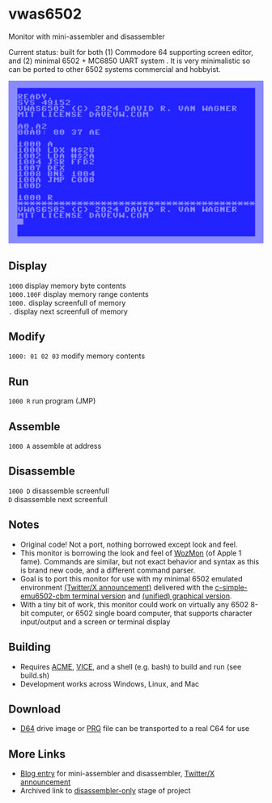# vwas6502

Monitor with mini-assembler and disassembler

Current status: built for both (1) Commodore 64 supporting screen editor, and (2) minimal 6502 + MC6850 UART system .  It is very minimalistic so can be ported to other 6502 systems commercial and hobbyist.

![screenshot](media/display_assemble_run.png)

## Display
``1000`` display memory byte contents  
``1000.100F`` display memory range contents  
``1000.`` display screenfull of memory  
``.`` display next screenfull of memory

## Modify
``1000: 01 02 03`` modify memory contents

## Run
``1000 R`` run program (JMP)

## Assemble
``1000 A`` assemble at address

## Disassemble
``1000 D`` disassemble screenfull  
``D`` disassemble next screenfull

## Notes

* Original code!  Not a port, nothing borrowed except look and feel.
* This monitor is borrowing the look and feel of [WozMon](https://github.com/davervw/wozmon_cbm) (of Apple 1 fame).  Commands are similar, but not exact behavior and syntax as this is brand new code, and a different command parser.
* Goal is to port this monitor for use with my minimal 6502 emulated environment [(Twitter/X announcement)](https://x.com/DaveRVW/status/1787386286552268934) delivered with the [c-simple-emu6502-cbm terminal version](https://github.com/davervw/c-simple-emu6502-cbm) and [(unified) graphical version](https://github.com/davervw/c-simple-emu6502-cbm/tree/unified).
* With a tiny bit of work, this monitor could work on virtually any 6502 8-bit computer, or 6502 single board computer, that supports character input/output and a screen or terminal display

## Building

* Requires [ACME](https://sourceforge.net/projects/acme-crossass/), [VICE](https://vice-emu.sourceforge.io/), and a shell (e.g. bash) to build and run (see build.sh)
* Development works across Windows, Linux, and Mac

## Download

* [D64](vwas6502.d64) drive image or [PRG](vwas6502.prg) file can be transported to a real C64 for use

## More Links

* [Blog entry](https://techwithdave.davevw.com/2024/07/mini-assembler-with-disassembler.html) for mini-assembler and disassembler, [Twitter/X announcement](https://x.com/DaveRVW/status/1811912606825005540)
* Archived link to [disassembler-only](archive/Disassembler.md) stage of project
